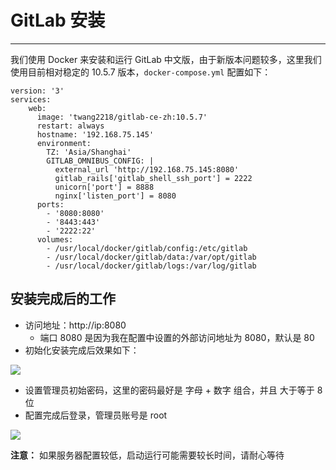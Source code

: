 # GitLab 安装

---

我们使用 Docker 来安装和运行 GitLab 中文版，由于新版本问题较多，这里我们使用目前相对稳定的 10.5.7 版本，`docker-compose.yml` 配置如下：

```
version: '3'
services:
    web:
      image: 'twang2218/gitlab-ce-zh:10.5.7'
      restart: always
      hostname: '192.168.75.145'
      environment:
        TZ: 'Asia/Shanghai'
        GITLAB_OMNIBUS_CONFIG: |
          external_url 'http://192.168.75.145:8080'
          gitlab_rails['gitlab_shell_ssh_port'] = 2222
          unicorn['port'] = 8888
          nginx['listen_port'] = 8080
      ports:
        - '8080:8080'
        - '8443:443'
        - '2222:22'
      volumes:
        - /usr/local/docker/gitlab/config:/etc/gitlab
        - /usr/local/docker/gitlab/data:/var/opt/gitlab
        - /usr/local/docker/gitlab/logs:/var/log/gitlab
```

## 安装完成后的工作

* 访问地址：http://ip:8080
	* 端口 8080 是因为我在配置中设置的外部访问地址为 8080，默认是 80
* 初始化安装完成后效果如下：

![](/assets/Lusifer1511797825.png)

* 设置管理员初始密码，这里的密码最好是 字母 + 数字 组合，并且 大于等于 8 位
* 配置完成后登录，管理员账号是 root

![](/assets/Lusifer1511798229.png)

**注意：** 如果服务器配置较低，启动运行可能需要较长时间，请耐心等待